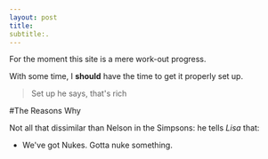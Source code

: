 ```yaml
---
layout: post
title: 
subtitle:.
---
```

For the moment this site is a mere work-out progress. 

With some time, I **should** have the time to get it properly set up. 

>Set up he says, that's rich

#The Reasons Why

Not all that dissimilar than Nelson in the Simpsons: he tells _Lisa_ that:

* We've got Nukes. Gotta nuke something.
